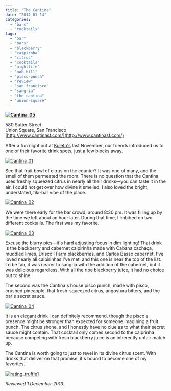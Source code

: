 ```yaml
---
title: "The Cantina"
date: "2014-01-14"
categories: 
  - "bars"
  - "cocktails"
tags: 
  - "bar"
  - "bars"
  - "blackberry"
  - "caipirnha"
  - "citrus"
  - "cocktails"
  - "nightlife"
  - "nob-hill"
  - "pisco-punch"
  - "review"
  - "san-francisco"
  - "sangria"
  - "the-cantina"
  - "union-square"
---
```


**[![Cantina_05](http://s3.amazonaws.com/thegourmez-wpmedia/2013/12/Cantina_05-332x500.jpg)](http://www.thegourmez.com/2014/01/the-cantina/cantina_05/)**

580 Sutter Street\
Union Square, San Francisco\
[http://www.cantinasf.com/](http://www.cantinasf.com/)


After a fun night out at [Kuleto's](http://www.thegourmez.com/2013/12/kuletos/) last November, our friends introduced us to one of their favorite drink spots, just a few blocks away.

[![Cantina_01](http://s3.amazonaws.com/thegourmez-wpmedia/2013/12/Cantina_01-332x500.jpg)](http://www.thegourmez.com/2014/01/the-cantina/cantina_01/)

See that fruit bowl of citrus on the counter? It was one of many, and the smell of them permeated the room. There is no question that the Cantina uses freshly squeezed citrus in nearly all their drinks—you can taste it in the air. I could not get over how divine it smelled. I also loved the bright, understated, tiki-bar vibe of the place.

[![Cantina_02](http://s3.amazonaws.com/thegourmez-wpmedia/2013/12/Cantina_02-367x500.jpg)](http://www.thegourmez.com/2014/01/the-cantina/cantina_02/)

We were there early for the bar crowd, around 8:30 pm. It was filling up by the time we left about an hour later. During that time, I imbibed on two different cocktails. The first was my favorite.

[![Cantina_03](http://s3.amazonaws.com/thegourmez-wpmedia/2013/12/Cantina_03-332x500.jpg)](http://www.thegourmez.com/2014/01/the-cantina/cantina_03/)

Excuse the blurry pics—it's hard adjusting focus in dim lighting! That drink is the blackberry and cabernet caipirinha made with Cabana cachaça, muddled limes, Driscoll Farm blackberries, and Carlos Basso cabernet. I've loved nearly all caipirinhas I've met, and this one is near the top of the list. To be fair, it was nearer to sangria with the addition of the cabernet, but it was delicious regardless. With all the ripe blackberry juice, it had no choice but to shine.

The second was the Cantina's house pisco punch, made with pisco, crushed pineapple, that fresh-squeezed citrus, angostura bitters, and the bar's secret sauce.

[![Cantina_04](http://s3.amazonaws.com/thegourmez-wpmedia/2013/12/Cantina_04-495x500.jpg)](http://www.thegourmez.com/2014/01/the-cantina/cantina_04/)

It is an elegant drink I can definitely recommend, though the pisco's presence might be stronger than expected for someone imagining a fruit punch. The citrus shone, and I honestly have no clue as to what their secret sauce might contain. That cocktail only comes second to the caiprinha because competing with fresh blackberry juice is an inherently unfair match up.

The Cantina is worth going to just to revel in its divine citrus scent. With drinks that deliver on that promise, it's bound to become one of my favorites.

[![rating_truffle1](http://s3.amazonaws.com/thegourmez-wpmedia/2009/02/rating_truffle1.gif)](http://www.thegourmez.com/2009/02/silk-hope-winery-nc-traminette-2007/rating_truffle1/)

_Reviewed 1 December 2013._
